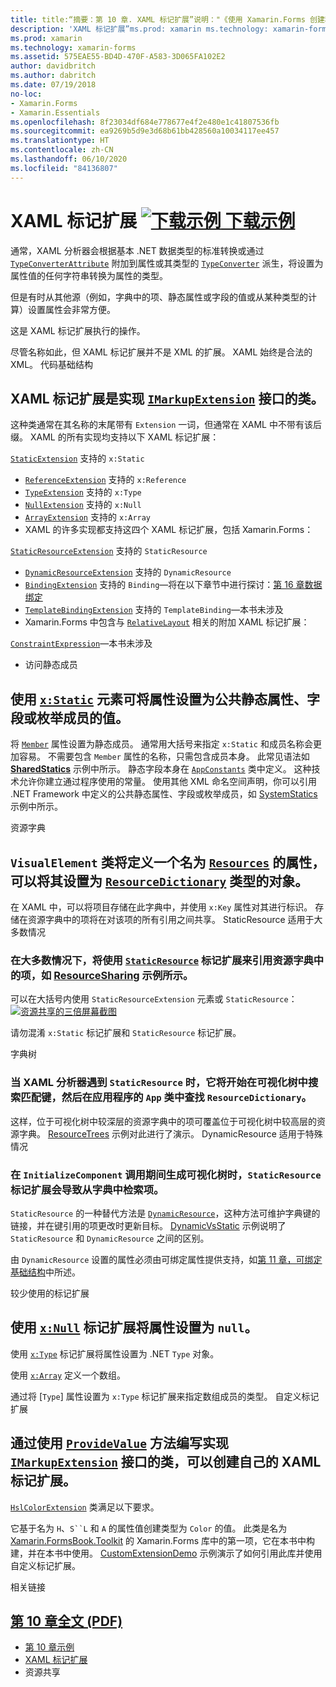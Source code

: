 ```yaml
---
title: title:“摘要：第 10 章. XAML 标记扩展”说明："《使用 Xamarin.Forms 创建移动应用》- 摘要：摘要：第 10 章.
description: 'XAML 标记扩展”ms.prod: xamarin ms.technology: xamarin-forms ms.assetid:575EAE55-BD4D-470F-A583-3D065FA102E2 author: davidbritch ms.author: dabritch ms.date:2018 年 7 月 19 日 no-loc: [Xamarin.Forms, Xamarin.Essentials] 摘要：第 10 章.'
ms.prod: xamarin
ms.technology: xamarin-forms
ms.assetid: 575EAE55-BD4D-470F-A583-3D065FA102E2
author: davidbritch
ms.author: dabritch
ms.date: 07/19/2018
no-loc:
- Xamarin.Forms
- Xamarin.Essentials
ms.openlocfilehash: 8f23034df684e778677e4f2e480e1c41807536fb
ms.sourcegitcommit: ea9269b5d9e3d68b61bb428560a10034117ee457
ms.translationtype: HT
ms.contentlocale: zh-CN
ms.lasthandoff: 06/10/2020
ms.locfileid: "84136807"
---
```

# <a name="summary-of-chapter-10-xaml-markup-extensions"></a>XAML 标记扩展 [![下载示例](~/media/shared/download.png) 下载示例](https://github.com/xamarin/xamarin-forms-book-samples/tree/master/Chapter10)

通常，XAML 分析器会根据基本 .NET 数据类型的标准转换或通过 [`TypeConverterAttribute`](xref:Xamarin.Forms.TypeConverterAttribute) 附加到属性或其类型的 [`TypeConverter`](xref:Xamarin.Forms.TypeConverter) 派生，将设置为属性值的任何字符串转换为属性的类型。

但是有时从其他源（例如，字典中的项、静态属性或字段的值或从某种类型的计算）设置属性会非常方便。

这是 XAML 标记扩展执行的操作。

尽管名称如此，但 XAML 标记扩展并不是 XML 的扩展。 XAML 始终是合法的 XML。 代码基础结构

## <a name="the-code-infrastructure"></a>XAML 标记扩展是实现 [`IMarkupExtension`](xref:Xamarin.Forms.Xaml.IMarkupExtension) 接口的类。

这种类通常在其名称的末尾带有 `Extension` 一词，但通常在 XAML 中不带有该后缀。 XAML 的所有实现均支持以下 XAML 标记扩展：

[`StaticExtension`](xref:Xamarin.Forms.Xaml.StaticExtension) 支持的 `x:Static`

- [`ReferenceExtension`](xref:Xamarin.Forms.Xaml.ReferenceExtension) 支持的 `x:Reference`
- [`TypeExtension`](xref:Xamarin.Forms.Xaml.TypeExtension) 支持的 `x:Type`
- [`NullExtension`](xref:Xamarin.Forms.Xaml.NullExtension) 支持的 `x:Null`
- [`ArrayExtension`](xref:Xamarin.Forms.Xaml.ArrayExtension) 支持的 `x:Array`
- XAML 的许多实现都支持这四个 XAML 标记扩展，包括 Xamarin.Forms：

[`StaticResourceExtension`](xref:Xamarin.Forms.Xaml.StaticResourceExtension) 支持的 `StaticResource`

- [`DynamicResourceExtension`](xref:Xamarin.Forms.Xaml.DynamicResourceExtension) 支持的 `DynamicResource`
- [`BindingExtension`](xref:Xamarin.Forms.Xaml.BindingExtension) 支持的 `Binding`&mdash;将在以下章节中进行探讨：[第 16 章数据绑定](chapter16.md)
- [`TemplateBindingExtension`](xref:Xamarin.Forms.Xaml.TemplateBindingExtension) 支持的 `TemplateBinding`&mdash;本书未涉及
- Xamarin.Forms 中包含与 [`RelativeLayout`](xref:Xamarin.Forms.RelativeLayout) 相关的附加 XAML 标记扩展：

[`ConstraintExpression`](xref:Xamarin.Forms.ConstraintExpression)&mdash;本书未涉及

- 访问静态成员

## <a name="accessing-static-members"></a>使用 [`x:Static`](xref:Xamarin.Forms.Xaml.StaticExtension) 元素可将属性设置为公共静态属性、字段或枚举成员的值。

将 [`Member`](xref:Xamarin.Forms.Xaml.StaticExtension.Member) 属性设置为静态成员。 通常用大括号来指定 `x:Static` 和成员名称会更加容易。 不需要包含 `Member` 属性的名称，只需包含成员本身。 此常见语法如 [**SharedStatics**](https://github.com/xamarin/xamarin-forms-book-samples/tree/master/Chapter10/SharedStatics) 示例中所示。 静态字段本身在 [`AppConstants`](https://github.com/xamarin/xamarin-forms-book-samples/blob/master/Chapter10/SharedStatics/SharedStatics/SharedStatics/AppConstants.cs) 类中定义。 这种技术允许你建立通过程序使用的常量。 使用其他 XML 命名空间声明，你可以引用 .NET Framework 中定义的公共静态属性、字段或枚举成员，如 [SystemStatics](https://github.com/xamarin/xamarin-forms-book-samples/tree/master/Chapter10/SystemStatics) 示例中所示。

资源字典

## <a name="resource-dictionaries"></a>`VisualElement` 类将定义一个名为 [`Resources`](xref:Xamarin.Forms.VisualElement.Resources) 的属性，可以将其设置为 [`ResourceDictionary`](xref:Xamarin.Forms.ResourceDictionary) 类型的对象。

在 XAML 中，可以将项目存储在此字典中，并使用 `x:Key` 属性对其进行标识。 存储在资源字典中的项将在对该项的所有引用之间共享。 StaticResource 适用于大多数情况

### <a name="staticresource-for-most-purposes"></a>在大多数情况下，将使用 [`StaticResource`](xref:Xamarin.Forms.Xaml.StaticResourceExtension) 标记扩展来引用资源字典中的项，如 [ResourceSharing](https://github.com/xamarin/xamarin-forms-book-samples/tree/master/Chapter10/ResourceSharing) 示例所示。

可以在大括号内使用 `StaticResourceExtension` 元素或 `StaticResource`： [![资源共享的三倍屏幕截图](images/ch10fg03-small.png "资源共享")](images/ch10fg03-large.png#lightbox "资源共享")

请勿混淆 `x:Static` 标记扩展和 `StaticResource` 标记扩展。

字典树

### <a name="a-tree-of-dictionaries"></a>当 XAML 分析器遇到 `StaticResource` 时，它将开始在可视化树中搜索匹配键，然后在应用程序的 `App` 类中查找 `ResourceDictionary`。

这样，位于可视化树中较深层的资源字典中的项可覆盖位于可视化树中较高层的资源字典。 [ResourceTrees](https://github.com/xamarin/xamarin-forms-book-samples/tree/master/Chapter10/ResourceTrees) 示例对此进行了演示。 DynamicResource 适用于特殊情况

### <a name="dynamicresource-for-special-purposes"></a>在 `InitializeComponent` 调用期间生成可视化树时，`StaticResource` 标记扩展会导致从字典中检索项。

`StaticResource` 的一种替代方法是 [`DynamicResource`](xref:Xamarin.Forms.Xaml.DynamicResourceExtension)，这种方法可维护字典键的链接，并在键引用的项更改时更新目标。 [DynamicVsStatic](https://github.com/xamarin/xamarin-forms-book-samples/tree/master/Chapter10/DynamicVsStatic) 示例说明了 `StaticResource` 和 `DynamicResource` 之间的区别。

由 `DynamicResource` 设置的属性必须由可绑定属性提供支持，如[第 11 章，可绑定基础结构](chapter11.md)中所述。

较少使用的标记扩展

## <a name="lesser-used-markup-extensions"></a>使用 [`x:Null`](xref:Xamarin.Forms.Xaml.NullExtension) 标记扩展将属性设置为 `null`。

使用 [`x:Type`](xref:Xamarin.Forms.Xaml.TypeExtension) 标记扩展将属性设置为 .NET `Type` 对象。

使用 [`x:Array`](xref:Xamarin.Forms.Xaml.ArrayExtension) 定义一个数组。

通过将 [`Type`] 属性设置为 `x:Type` 标记扩展来指定数组成员的类型。 自定义标记扩展

## <a name="a-custom-markup-extension"></a>通过使用 [`ProvideValue`](xref:Xamarin.Forms.Xaml.IMarkupExtension.ProvideValue(System.IServiceProvider)) 方法编写实现 [`IMarkupExtension`](xref:Xamarin.Forms.Xaml.IMarkupExtension) 接口的类，可以创建自己的 XAML 标记扩展。

[`HslColorExtension`](https://github.com/xamarin/xamarin-forms-book-samples/blob/master/Libraries/Xamarin.FormsBook.Toolkit/Xamarin.FormsBook.Toolkit/HslColorExtension.cs) 类满足以下要求。

它基于名为 `H`、`S``L` 和 `A` 的属性值创建类型为 `Color` 的值。 此类是名为 [Xamarin.FormsBook.Toolkit](https://github.com/xamarin/xamarin-forms-book-samples/tree/master/Libraries/Xamarin.FormsBook.Toolkit) 的 Xamarin.Forms 库中的第一项，它在本书中构建，并在本书中使用。 [CustomExtensionDemo](https://github.com/xamarin/xamarin-forms-book-samples/tree/master/Chapter10/CustomExtensionDemo) 示例演示了如何引用此库并使用自定义标记扩展。

相关链接

## <a name="related-links"></a>[第 10 章全文 (PDF)](https://download.xamarin.com/developer/xamarin-forms-book/XamarinFormsBook-Ch10-Apr2016.pdf)

- [第 10 章示例](https://github.com/xamarin/xamarin-forms-book-samples/tree/master/Chapter10)
- [XAML 标记扩展](~/xamarin-forms/xaml/markup-extensions/index.md)
- 资源共享

